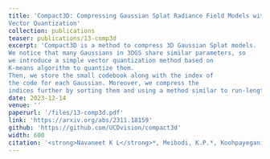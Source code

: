 ```yaml
---
title: 'Compact3D: Compressing Gaussian Splat Radiance Field Models with
Vector Quantization'
collection: publications
teaser: publications/13-comp3d
excerpt: 'Compact3D is a method to compress 3D Gaussian Splat models.
We notice that many Gaussians in 3DGS share similar parameters, so
we introduce a simple vector quantization method based on
K-means algorithm to quantize them.
Then, we store the small codebook along with the index of
the code for each Gaussian. Moreover, we compress the
indices further by sorting them and using a method similar to run-length encoding.'
date: 2023-12-14
venue: ''
paperurl: '/files/13-comp3d.pdf'
link: 'https://arxiv.org/abs/2311.18159'
github: 'https://github.com/UCDvision/compact3d'
width: 600
citation: '<strong>Navaneet K L</strong>*, Meibodi, K.P.*, Koohpayegani, S.A., Pirsiavash, H., (2023). &quot;Compact3D: Compressing Gaussian Splat Radiance Field Models with Vector Quantization&quot;.'
---
```

